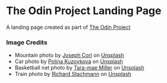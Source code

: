 # The Odin Project Landing Page

A landing page created as part of [The Odin Project](https://www.theodinproject.com/lessons/foundations-landing-page)

### Image Credits
- Mountain photo by [Joseph Corl](https://unsplash.com/@jcorl) on [Unsplash](https://unsplash.com/photos/a-mountain-covered-in-snow-and-clouds-under-a-cloudy-sky-em_aAn2T-wk)
- Car photo by [Polina Kuzovkova](https://unsplash.com/@p_kuzovkova) on [Unsplash](https://unsplash.com/photos/red-and-white-sedan-on-road-near-buildings-during-daytime-lbx3NsxU924)
- Basketball net photo by [Tara-mae Miller](https://unsplash.com/@taramaemil) on [Unsplash](https://unsplash.com/photos/a-basketball-hoop-on-top-of-a-metal-pole-K9003zUdrHQ)
- Train photo by [Richard Stachmann](https://unsplash.com/@stachmann) on [Unsplash](https://unsplash.com/photos/a-subway-train-pulling-into-a-subway-station-uxAkoaGz6bw)
